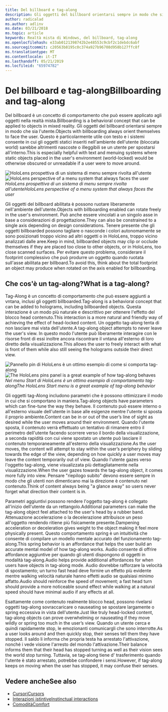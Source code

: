 ```yaml
---
title: Del billboard e tag-along
description: Gli oggetti del billboard orientarsi sempre in modo che sia l'utente.
author: radicalad
ms.author: adlinv
ms.date: 03/21/2018
ms.topic: article
keywords: Realtà mista di Windows, del billboard, tag-along
ms.openlocfilehash: e33ab0121398742b2e48553c9cbf2c1debdc6abf
ms.sourcegitcommit: c20563b8195c0c374a927b96708d958b127ffc8f
ms.translationtype: MT
ms.contentlocale: it-IT
ms.lasthandoff: 05/21/2019
ms.locfileid: "65974782"
---
```

# <a name="billboarding-and-tag-along"></a><span data-ttu-id="4a008-104">Del billboard e tag-along</span><span class="sxs-lookup"><span data-stu-id="4a008-104">Billboarding and tag-along</span></span>

<span data-ttu-id="4a008-105">Del billboard è un concetto di comportamento che può essere applicato agli oggetti nella realtà mista.</span><span class="sxs-lookup"><span data-stu-id="4a008-105">Billboarding is a behavioral concept that can be applied to objects in mixed reality.</span></span> <span data-ttu-id="4a008-106">Gli oggetti del billboard orientarsi sempre in modo che sia l'utente.</span><span class="sxs-lookup"><span data-stu-id="4a008-106">Objects with billboarding always orient themselves to face the user.</span></span> <span data-ttu-id="4a008-107">Questo è particolarmente utile con testo e i sistemi consente in cui gli oggetti statici inseriti nell'ambiente dell'utente (bloccata world) sarebbe altrimenti nascoste o illeggibili se un utente per spostarsi all'interno.</span><span class="sxs-lookup"><span data-stu-id="4a008-107">This is especially helpful with text and menuing systems where static objects placed in the user's environment (world-locked) would be otherwise obscured or unreadable if a user were to move around.</span></span>

<span data-ttu-id="4a008-108">![HoloLens prospettiva di un sistema di menu sempre rivolta all'utente](images/billboarding-fragments.gif)</span><span class="sxs-lookup"><span data-stu-id="4a008-108">![HoloLens perspective of a menu system that always faces the user](images/billboarding-fragments.gif)</span></span><br>
<span data-ttu-id="4a008-109">*HoloLens prospettiva di un sistema di menu sempre rivolta all'utente*</span><span class="sxs-lookup"><span data-stu-id="4a008-109">*HoloLens perspective of a menu system that always faces the user*</span></span>

<span data-ttu-id="4a008-110">Gli oggetti del billboard abilitata è possono ruotare liberamente nell'ambiente dell'utente.</span><span class="sxs-lookup"><span data-stu-id="4a008-110">Objects with billboarding enabled can rotate freely in the user's environment.</span></span> <span data-ttu-id="4a008-111">Può anche essere vincolati a un singolo asse in base a considerazioni di progettazione.</span><span class="sxs-lookup"><span data-stu-id="4a008-111">They can also be constrained to a single axis depending on design considerations.</span></span> <span data-ttu-id="4a008-112">Tenere presente che gli oggetti billboarded possono tagliare o nasconde i colori autonomamente se sono posizionati troppo vicino ad altri oggetti o in HoloLens, troppo vicino analizzati dalle aree.</span><span class="sxs-lookup"><span data-stu-id="4a008-112">Keep in mind, billboarded objects may clip or occlude themselves if they are placed too close to other objects, or in HoloLens, too close scanned surfaces.</span></span> <span data-ttu-id="4a008-113">Per evitare questo problema, considerare il footprint complessivo che può produrre un oggetto quando ruotata sull'asse abilitata per billboard.</span><span class="sxs-lookup"><span data-stu-id="4a008-113">To avoid this, think about the total footprint an object may produce when rotated on the axis enabled for billboarding.</span></span>

## <a name="what-is-a-tag-along"></a><span data-ttu-id="4a008-114">Che cos'è un tag-along?</span><span class="sxs-lookup"><span data-stu-id="4a008-114">What is a tag-along?</span></span>

<span data-ttu-id="4a008-115">Tag-Along è un concetto di comportamento che può essere aggiunti a vntana, inclusi gli oggetti billboarded.</span><span class="sxs-lookup"><span data-stu-id="4a008-115">Tag-along is a behavioral concept that can be added to holograms, including billboarded objects.</span></span> <span data-ttu-id="4a008-116">Questa interazione è un modo più naturale e descrittivo per ottenere l'effetto del blocco head contenuto.</span><span class="sxs-lookup"><span data-stu-id="4a008-116">This interaction is a more natural and friendly way of achieving the effect of head-locked content.</span></span> <span data-ttu-id="4a008-117">Un oggetto tag-along tenta di non lasciare mai vista dell'utente.</span><span class="sxs-lookup"><span data-stu-id="4a008-117">A tag-along object attempts to never leave the user's view.</span></span> <span data-ttu-id="4a008-118">In questo modo l'utente può liberamente interagire con le risorse front di essi inoltre ancora riscontrare il vntana all'esterno di loro diretto della visualizzazione.</span><span class="sxs-lookup"><span data-stu-id="4a008-118">This allows the user to freely interact with what is front of them while also still seeing the holograms outside their direct view.</span></span>

<span data-ttu-id="4a008-119">![Pannello pin di HoloLens è un ottimo esempio di come si comporta tag-along](images/tagalong-1000px.jpg)</span><span class="sxs-lookup"><span data-stu-id="4a008-119">![The HoloLens pins panel is a great example of how tag-along behaves](images/tagalong-1000px.jpg)</span></span><br>
<span data-ttu-id="4a008-120">*Nel menu Start di HoloLens è un ottimo esempio di comportamento tag-along*</span><span class="sxs-lookup"><span data-stu-id="4a008-120">*The HoloLens Start menu is a great example of tag-along behavior*</span></span>

<span data-ttu-id="4a008-121">Gli oggetti tag-Along includono parametri che è possono ottimizzare il modo in cui che si comportano in maniera.</span><span class="sxs-lookup"><span data-stu-id="4a008-121">Tag-along objects have parameters which can fine-tune the way they behave.</span></span> <span data-ttu-id="4a008-122">Il contenuto può essere interno o all'esterno visuale dell'utente in base alle esigenze mentre l'utente si sposta il proprio ambiente.</span><span class="sxs-lookup"><span data-stu-id="4a008-122">Content can be in or out of the user’s line of sight as desired while the user moves around their environment.</span></span> <span data-ttu-id="4a008-123">Quando l'utente sposta, il contenuto verrà effettuato un tentativo di rimanere entro il perimetro dell'utente facendo scorrere verso il bordo della visualizzazione, a seconda rapidità con cui viene spostato un utente può lasciare il contenuto temporaneamente all'esterno della visualizzazione.</span><span class="sxs-lookup"><span data-stu-id="4a008-123">As the user moves, the content will attempt to stay within the user’s periphery by sliding towards the edge of the view, depending on how quickly a user moves may leave the content temporarily out of view.</span></span> <span data-ttu-id="4a008-124">Quando l'utente gazes verso l'oggetto tag-along, viene visualizzata più dettagliatamente nella visualizzazione.</span><span class="sxs-lookup"><span data-stu-id="4a008-124">When the user gazes towards the tag-along object, it comes more fully into view.</span></span> <span data-ttu-id="4a008-125">Pensare "riepilogo subito" devono essere sempre in modo che gli utenti non dimenticano mai la direzione è contenuto nel contenuto.</span><span class="sxs-lookup"><span data-stu-id="4a008-125">Think of content always being "a glance away" so users never forget what direction their content is in.</span></span>

<span data-ttu-id="4a008-126">Parametri aggiuntivi possono rendere l'oggetto tag-along è collegato all'inizio dell'utente da un rettangolo.</span><span class="sxs-lookup"><span data-stu-id="4a008-126">Additional parameters can make the tag-along object feel attached to the user's head by a rubber band.</span></span> <span data-ttu-id="4a008-127">Attenuazione accelerazione o la decelerazione attribuisce un peso all'oggetto rendendo ritiene più fisicamente presente.</span><span class="sxs-lookup"><span data-stu-id="4a008-127">Dampening acceleration or deceleration gives weight to the object making it feel more physically present.</span></span> <span data-ttu-id="4a008-128">Questo comportamento spring è un intuitività che consente di compilare un modello mentale accurato del funzionamento tag-along.</span><span class="sxs-lookup"><span data-stu-id="4a008-128">This spring behavior is an affordance that helps the user build an accurate mental model of how tag-along works.</span></span> <span data-ttu-id="4a008-129">Audio consente di offrire affordance aggiuntive per quando gli utenti dispongono di oggetti in modalità tag-along.</span><span class="sxs-lookup"><span data-stu-id="4a008-129">Audio helps provide additional affordances for when users have objects in tag-along mode.</span></span> <span data-ttu-id="4a008-130">Audio dovrebbe rafforzare la velocità di spostamento; un turno fast head deve fornire un effetto più evidente mentre walking velocità naturale hanno effetti audio se qualsiasi minimo affatto.</span><span class="sxs-lookup"><span data-stu-id="4a008-130">Audio should reinforce the speed of movement; a fast head turn should provide a more noticeable sound effect while walking at a natural speed should have minimal audio if any effects at all.</span></span>

<span data-ttu-id="4a008-131">Esattamente come contenuto realmente blocco head, possono rivelarsi oggetti tag-along sovraccaricare o nauseating se spostare largamente o spring eccessiva in vista dell'utente.</span><span class="sxs-lookup"><span data-stu-id="4a008-131">Just like truly head-locked content, tag-along objects can prove overwhelming or nauseating if they move wildly or spring too much in the user’s view.</span></span> <span data-ttu-id="4a008-132">Quando un utente cerca e quindi rapidamente stop, le emozionanti comunicargli che sono interrotte.</span><span class="sxs-lookup"><span data-stu-id="4a008-132">As a user looks around and then quickly stop, their senses tell them they have stopped.</span></span> <span data-ttu-id="4a008-133">Il saldo li informa che propria testa ha arrestato l'attivazione, nonché i vede visione l'arresto del mondo l'attivazione.</span><span class="sxs-lookup"><span data-stu-id="4a008-133">Their balance informs them that their head has stopped turning as well as their vision sees the world stop turning.</span></span> <span data-ttu-id="4a008-134">Tuttavia, se tag-along tiene d' trasferimento quando l'utente è stato arrestato, potrebbe confondere i sensi.</span><span class="sxs-lookup"><span data-stu-id="4a008-134">However, if tag-along keeps on moving when the user has stopped, it may confuse their senses.</span></span>

## <a name="see-also"></a><span data-ttu-id="4a008-135">Vedere anche</span><span class="sxs-lookup"><span data-stu-id="4a008-135">See also</span></span>
* [<span data-ttu-id="4a008-136">Cursori</span><span class="sxs-lookup"><span data-stu-id="4a008-136">Cursors</span></span>](cursors.md)
* [<span data-ttu-id="4a008-137">Interazioni istintive</span><span class="sxs-lookup"><span data-stu-id="4a008-137">Instinctual interactions</span></span>](interaction-fundamentals.md)
* [<span data-ttu-id="4a008-138">Comodità</span><span class="sxs-lookup"><span data-stu-id="4a008-138">Comfort</span></span>](comfort.md)
